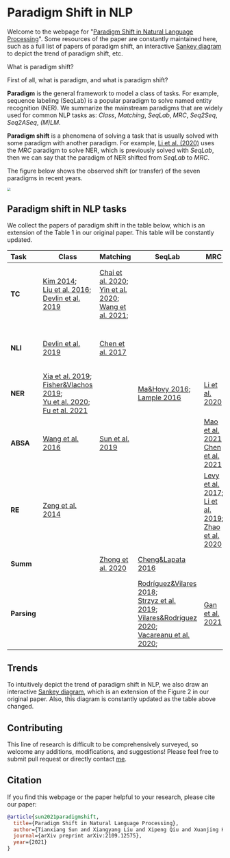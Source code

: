 # Paradigm Shift in NLP

Welcome to the webpage for "[Paradigm Shift in Natural Language Processing](https://txsun1997.github.io/papers/paradigm_shift.pdf)". Some resources of the paper are constantly maintained here, such as a full list of papers of paradigm shift, an interactive [Sankey diagram](https://txsun1997.github.io/nlp-paradigm-shift/sankey.html) to depict the trend of paradigm shift, etc.

What is paradigm shift?

First of all, what is paradigm, and what is paradigm shift? 

**Paradigm** is the general framework to model a class of tasks. For example, sequence labeling (SeqLab) is a popular paradigm to solve named entity recognition (NER). We summarize the mainstream paradigms that are widely used for common NLP tasks as: *Class*, *Matching*, *SeqLab*, *MRC*, *Seq2Seq*, *Seq2ASeq*, *(M)LM*. 

**Paradigm shift** is a phenomena of solving a task that is usually solved with some paradigm with another paradigm. For example, [Li et al. (2020)](https://www.aclweb.org/anthology/2020.acl-main.519) uses the *MRC* paradigm to solve NER, which is previously solved with *SeqLab*, then we can say that the paradigm of NER shifted from *SeqLab* to *MRC*.

The figure below shows the observed shift (or transfer) of the seven paradigms in recent years.



<img src="https://txsun1997.github.io/nlp-paradigm-shift/paradigm_shift.png" style="zoom:48%;" />

## Paradigm shift in NLP tasks

We collect the papers of paradigm shift in the table below, which is an extension of the Table 1 in our original paper. This table will be constantly updated.

| **Task**    | **Class**                                                    | **Matching**                                                 | **SeqLab**                                                   | **MRC**                                                      | **Seq2Seq**                                                  | **Seq2ASeq**                                                 | **(M)LM**                                                    |
| :---------- | ------------------------------------------------------------ | ------------------------------------------------------------ | ------------------------------------------------------------ | ------------------------------------------------------------ | ------------------------------------------------------------ | ------------------------------------------------------------ | ------------------------------------------------------------ |
| **TC**      | [Kim 2014](https://aclanthology.org/D14-1181/); <br>[Liu et al. 2016](https://www.ijcai.org/Abstract/16/408); <br>[Devlin et al. 2019](https://aclanthology.org/N19-1423/) | [Chai et al. 2020](http://proceedings.mlr.press/v119/chai20a.html);<br>[Yin et al. 2020](https://www.aclweb.org/anthology/2020.emnlp-main.660); <br>[Wang et al. 2021](https://arxiv.org/abs/2104.14690); |                                                              |                                                              | [Yang et al. 2018](https://aclanthology.org/C18-1330/)       |                                                              | [Brown et al. 2020](https://proceedings.neurips.cc/paper/2020/hash/1457c0d6bfcb4967418bfb8ac142f64a-Abstract.html); <br>[Schick&Schutze 2021](https://aclanthology.org/2021.eacl-main.20/); <br>[Schick&Schutze 2021](https://www.aclweb.org/anthology/2021.naacl-main.185); <br>[Gao et al. 2021](https://aclanthology.org/2021.acl-long.295/) |
| **NLI**     | [Devlin et al. 2019](https://aclanthology.org/N19-1423/)     | [Chen et al. 2017](http://aclweb.org/anthology/P17-1152)     |                                                              |                                                              | [McCann et al. 2018](http://arxiv.org/abs/1806.08730)        |                                                              | [Schick&Schutze 2021](https://aclanthology.org/2021.eacl-main.20/); <br>[Schick&Schutze 2021](https://www.aclweb.org/anthology/2021.naacl-main.185); <br>[Gao et al. 2021](https://aclanthology.org/2021.acl-long.295/) |
| **NER**     | [Xia et al. 2019](https://www.aclweb.org/anthology/P19-1138); <br>[Fisher&Vlachos 2019](https://www.aclweb.org/anthology/P19-1585); <br>[Yu et al. 2020](https://www.aclweb.org/anthology/2020.acl-main.577); <br>[Fu et al. 2021](https://aclanthology.org/2021.acl-long.558/) |                                                              | [Ma&Hovy 2016](https://aclanthology.org/P16-1101/); <br>[Lample 2016](http://aclweb.org/anthology/N16-1030) | [Li et al. 2020](https://www.aclweb.org/anthology/2020.acl-main.519) | [Yan et al. 2021](https://aclanthology.org/2021.acl-long.451/) | [Lample et al. 2016](http://aclweb.org/anthology/N16-1030); <br>[Dai et al. 2020](https://www.aclweb.org/anthology/2020.acl-main.520) | [Ma et al. 2021](https://arxiv.org/abs/2109.13532)           |
| **ABSA**    | [Wang et al. 2016](https://aclanthology.org/D16-1058/)       | [Sun et al. 2019](https://aclanthology.org/N19-1035/)        |                                                              | [Mao et al. 2021](https://ojs.aaai.org/index.php/AAAI/article/view/17597)<br>[Chen et al. 2021](https://ojs.aaai.org/index.php/AAAI/article/view/17500) | [Yan et al. 2021](https://aclanthology.org/2021.acl-long.188/);<br/>[Zhang et al. 2021](https://aclanthology.org/2021.acl-short.64.pdf) |                                                              | [Li et al. 2021](https://arxiv.org/abs/2109.08306)           |
| **RE**      | [Zeng et al. 2014](https://aclanthology.org/C14-1220/)       |                                                              |                                                              | [Levy et al. 2017](https://aclanthology.org/K17-1034/); <br>[Li et al. 2019](https://aclanthology.org/P19-1129/); <br>[Zhao et al. 2020](https://www.ijcai.org/proceedings/2020/546) | [Zeng et al. 2018](https://aclanthology.org/P18-1047/)       |                                                              | [Han et al. 2021](https://arxiv.org/abs/2105.11259)          |
| **Summ**    |                                                              | [Zhong et al. 2020](https://aclanthology.org/2020.acl-main.552/) | [Cheng&Lapata 2016](https://aclanthology.org/P16-1046/)      |                                                              | [McCann et al. 2018](http://arxiv.org/abs/1806.08730)        |                                                              | [Aghajanyan et al. 2021](https://arxiv.org/abs/2107.06955)   |
| **Parsing** |                                                              |                                                              | [Rodríguez&Vilares 2018](https://aclanthology.org/D18-1162/); <br>[Strzyz et al. 2019](https://aclanthology.org/N19-1077/); <br>[Vilares&Rodríguez 2020](https://aclanthology.org/2020.emnlp-main.221/); <br>[Vacareanu et al. 2020](https://aclanthology.org/2020.lrec-1.643/); | [Gan et al. 2021](https://arxiv.org/abs/2105.07654)          | [Vinyals et al. 2015](https://proceedings.neurips.cc/paper/2015/hash/277281aada22045c03945dcb2ca6f2ec-Abstract.html); <br>[Li et al. 2018](https://aclanthology.org/C18-1271/);  <br>[Rongali et al. 2020](https://dl.acm.org/doi/10.1145/3366423.3380064) | [Chen et al. 2014](https://aclanthology.org/D14-1082/); <br>[Dyer et al. 2015](https://aclanthology.org/P15-1033/); | [Choe&Charniak 2016](https://aclanthology.org/D16-1257/)     |

## Trends 

To intuitively depict the trend of paradigm shift in NLP, we also draw an interactive [Sankey diagram](https://txsun1997.github.io/nlp-paradigm-shift/sankey.html), which is an extension of the Figure 2 in our original paper. Also, this diagram is constantly updated as the table above changed.

## Contributing

This line of research is difficult to be comprehensively surveyed, so welcome any additions, modifications, and suggestions! Please feel free to submit pull request or directly contact [me](https://txsun1997.github.io/).

## Citation

If you find this webpage or the paper helpful to your research, please cite our paper:

```bibtex
@article{sun2021paradigmshift,
  title={Paradigm Shift in Natural Language Processing}, 
  author={Tianxiang Sun and Xiangyang Liu and Xipeng Qiu and Xuanjing Huang},
  journal={arXiv preprint arXiv:2109.12575},
  year={2021}
}
```

